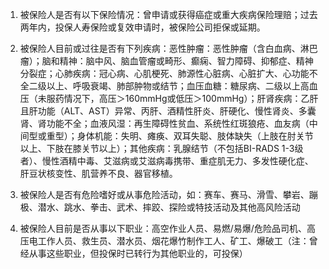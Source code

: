1. 被保险人是否有以下保险情况：曾申请或获得癌症或重大疾病保险理赔；过去两年内，投保人寿保险或复效申请时，被保险公司拒保或延期。

2. 被保险人目前或过往是否有下列疾病：恶性肿瘤：恶性肿瘤（含白血病、淋巴瘤）；脑和精神：脑中风、脑血管瘤或畸形、癫痫、智力障碍、抑郁症、精神分裂症；心肺疾病：冠心病、心肌梗死、肺源性心脏病、心脏扩大、心功能不全二级以上、呼吸衰竭、肺部肿物或结节；血压血糖：糖尿病、二级以上高血压（未服药情况下，高压＞160mmHg或低压＞100mmHg）；肝肾疾病：乙肝且肝功能（ALT、AST）异常、丙肝、酒精性肝炎、肝硬化、慢性肾炎、多囊肾、肾功能不全；血液风湿：再生障碍性贫血、系统性红斑狼疮、血友病（中间型或重型）；身体机能：失明、瘫痪、双耳失聪、肢体缺失（上肢在肘关节以上、下肢在膝关节以上）；其他疾病：乳腺结节（不包括BI-RADS 1-3级者）、慢性酒精中毒、艾滋病或艾滋病毒携带、重症肌无力、多发性硬化症、肝豆状核变性、肌营养不良、器官移植。

3. 被保险人是否有危险嗜好或从事危险活动，如：赛车、赛马、滑雪、攀岩、蹦极、潜水、跳水、拳击、武术、摔跤、探险或特技活动及其他高风险活动

4. 被保险人目前是否从事以下职业：高空作业人员、易燃/易爆/危险品司机、高压电工作人员、救生员、潜水员、烟花爆竹制作工人、矿工、爆破工（注：曾经从事这些职业，但投保时已转行为其他职业的，可投保）